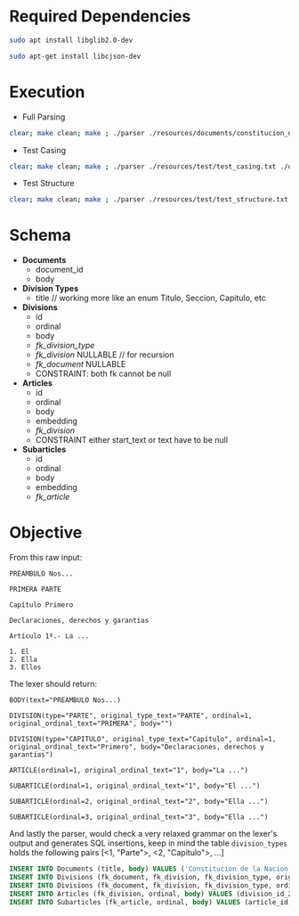 # Required Dependencies
```bash
sudo apt install libglib2.0-dev
```
```bash
sudo apt-get install libcjson-dev
```

# Execution
- Full Parsing
```bash
clear; make clean; make ; ./parser ./resources/documents/constitucion_nacional.txt ./output/parsed_constitucion_nacional.json
```

- Test Casing
```bash
clear; make clean; make ; ./parser ./resources/test/test_casing.txt ./output/casing_test
```
- Test Structure
```bash
clear; make clean; make ; ./parser ./resources/test/test_structure.txt ./output/structure_test
```

# Schema
- **Documents**
	- document_id
	- body
- **Division Types**
	- title // working more like an enum Titulo, Seccion, Capitulo, etc
- **Divisions**
	- id
	- ordinal
	- body
	- *fk_division_type*
	- *fk_division*  NULLABLE // for recursion
	- *fk_document*  NULLABLE
	- CONSTRAINT: both fk cannot be null
- **Articles**
	- id
	- ordinal
	- body
	- embedding
	- *fk_division*
	- CONSTRAINT either start_text or text have to be null
- **Subarticles**
	- id
	- ordinal
	- body
	- embedding
	- *fk_article*

# Objective
From this raw input:
```
PREAMBULO Nos...

PRIMERA PARTE

Capítulo Primero

Declaraciones, derechos y garantías

Artículo 1º.- La ...

1. El
2. Ella
3. Ellos

```

The lexer should return:
```
BODY(text="PREAMBULO Nos...)

DIVISION(type="PARTE", original_type_text="PARTE", ordinal=1, original_ordinal_text="PRIMERA", body="")

DIVISION(type="CAPITULO", original_type_text="Capítulo", ordinal=1,  original_ordinal_text="Primero", body="Declaraciones, derechos y garantías")

ARTICLE(ordinal=1, original_ordinal_text="1", body="La ...")

SUBARTICLE(ordinal=1, original_ordinal_text="1", body="El ...")

SUBARTICLE(ordinal=2, original_ordinal_text="2", body="Ella ...")

SUBARTICLE(ordinal=3, original_ordinal_text="3", body="Ella ...")
```

And lastly the parser, would check a very relaxed grammar on the lexer's output and generates SQL insertions, keep in mind the table `division_types` holds the following pairs [<1, "Parte">, <2, "Capitulo">, ...]
```sql
INSERT INTO Documents (title, body) VALUES ('Constitucion de la Nacion Argentina', 'PREAMBULO Nos ...'); -- Extract document_id
INSERT INTO Divisions (fk_document, fk_division, fk_division_type, original_type_text, ordinal, original_ordinal_text, body) VALUES (document_id, NULL, 1, 'PARTE', 1, 'Primero', ''); -- Extract division_id_1
INSERT INTO Divisions (fk_document, fk_division, fk_division_type, ordinal, original_ordinal_text, body) VALUES (NULL, division_id_1, 2, 'Capítulo', 1, 'Primero', 'Declaraciones, derechos y garantías'); -- Extract division_id_2
INSERT INTO Articles (fk_division, ordinal, body) VALUES (division_id_2, 1, 'La ...'); -- Extract article_id
INSERT INTO Subarticles (fk_article, ordinal, body) VALUES (article_id, 1, 'La ...');
```
